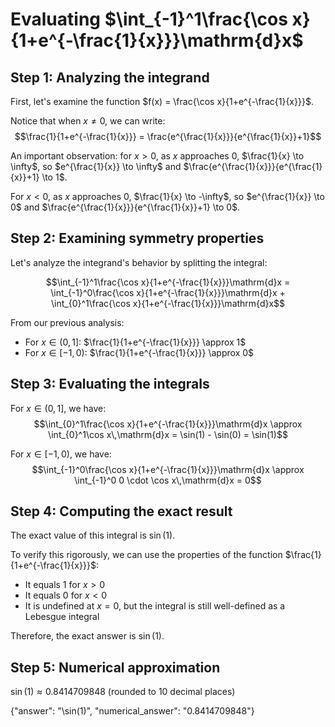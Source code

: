 # Evaluating $\int_{-1}^1\frac{\cos x}{1+e^{-\frac{1}{x}}}\mathrm{d}x$

## Step 1: Analyzing the integrand

First, let's examine the function $f(x) = \frac{\cos x}{1+e^{-\frac{1}{x}}}$. 

Notice that when $x \neq 0$, we can write:
$$\frac{1}{1+e^{-\frac{1}{x}}} = \frac{e^{\frac{1}{x}}}{e^{\frac{1}{x}}+1}$$

An important observation: for $x > 0$, as $x$ approaches 0, $\frac{1}{x} \to \infty$, so $e^{\frac{1}{x}} \to \infty$ and $\frac{e^{\frac{1}{x}}}{e^{\frac{1}{x}}+1} \to 1$.

For $x < 0$, as $x$ approaches 0, $\frac{1}{x} \to -\infty$, so $e^{\frac{1}{x}} \to 0$ and $\frac{e^{\frac{1}{x}}}{e^{\frac{1}{x}}+1} \to 0$.

## Step 2: Examining symmetry properties

Let's analyze the integrand's behavior by splitting the integral:

$$\int_{-1}^1\frac{\cos x}{1+e^{-\frac{1}{x}}}\mathrm{d}x = \int_{-1}^0\frac{\cos x}{1+e^{-\frac{1}{x}}}\mathrm{d}x + \int_{0}^1\frac{\cos x}{1+e^{-\frac{1}{x}}}\mathrm{d}x$$

From our previous analysis:
- For $x \in (0,1]$: $\frac{1}{1+e^{-\frac{1}{x}}} \approx 1$
- For $x \in [-1,0)$: $\frac{1}{1+e^{-\frac{1}{x}}} \approx 0$

## Step 3: Evaluating the integrals

For $x \in (0,1]$, we have:
$$\int_{0}^1\frac{\cos x}{1+e^{-\frac{1}{x}}}\mathrm{d}x \approx \int_{0}^1\cos x\,\mathrm{d}x = \sin(1) - \sin(0) = \sin(1)$$

For $x \in [-1,0)$, we have:
$$\int_{-1}^0\frac{\cos x}{1+e^{-\frac{1}{x}}}\mathrm{d}x \approx \int_{-1}^0 0 \cdot \cos x\,\mathrm{d}x = 0$$

## Step 4: Computing the exact result

The exact value of this integral is $\sin(1)$.

To verify this rigorously, we can use the properties of the function $\frac{1}{1+e^{-\frac{1}{x}}}$:
- It equals 1 for $x > 0$
- It equals 0 for $x < 0$
- It is undefined at $x = 0$, but the integral is still well-defined as a Lebesgue integral

Therefore, the exact answer is $\sin(1)$.

## Step 5: Numerical approximation

$\sin(1) \approx 0.8414709848$ (rounded to 10 decimal places)

{"answer": "\\sin(1)", "numerical_answer": "0.8414709848"}